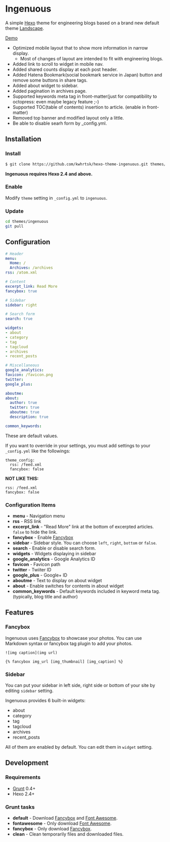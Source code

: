 # Ingenuous

A simple [Hexo](https://hexo.io/) theme for engineering blogs based on a brand new default theme [Landscape](https://github.com/hexojs/hexo-theme-landscape).

[Demo](http://blog.chopschips.net/)

* Optimized mobile layout that to show more information in narrow display.
  * Most of changes of layout are intended to fit with engineering blogs.
* Added link to scroll to widget in mobile nav.
* Added shared counts display at each post header.
* Added Hatena Bookmark(social bookmark service in Japan) button and remove some buttons in share tags.
* Added about widget to sidebar.
* Added pagination in archives page.
* Supported keywords meta tag in front-matter(just for compatibility to octopress: even maybe legacy feature ;-)
* Supported TOC(table of contents) insertion to article. (enable in front-matter)
* Removed top banner and modified layout only a little.
* Be able to disable searh form by _config.yml.

## Installation

### Install

``` bash
$ git clone https://github.com/kwhrtsk/hexo-theme-ingenuous.git themes/ingenuous
```

**Ingenuous requires Hexo 2.4 and above.**

### Enable

Modify `theme` setting in `_config.yml` to `ingenuous`.

### Update

``` bash
cd themes/ingenuous
git pull
```

## Configuration

``` yml
# Header
menu:
  Home: /
  Archives: /archives
rss: /atom.xml

# Content
excerpt_link: Read More
fancybox: true

# Sidebar
sidebar: right

# Search form
search: true

widgets:
- about
- category
- tag
- tagcloud
- archives
- recent_posts

# Miscellaneous
google_analytics:
favicon: /favicon.png
twitter:
google_plus:

aboutme:
about:
  author: true
  twitter: true
  aboutme: true
  description: true

common_keywords:
```

These are default values.

If you want to override in your settings, you must add settings to your `_config.yml` like the followings:

```
theme_config:
  rss: /feed.xml
  fancybox: false
```

**NOT LIKE THIS:**

```
rss: /feed.xml
fancybox: false
```

### Configuration Items

- **menu** - Navigation menu
- **rss** - RSS link
- **excerpt_link** - "Read More" link at the bottom of excerpted articles. `false` to hide the link.
- **fancybox** - Enable [Fancybox]
- **sidebar** - Sidebar style. You can choose `left`, `right`, `bottom` or `false`.
- **search** - Enable or disable search form.
- **widgets** - Widgets displaying in sidebar
- **google_analytics** - Google Analytics ID
- **favicon** - Favicon path
- **twitter** - Twiiter ID
- **google_plus** - Google+ ID
- **aboutme** - Text to display on about widget
- **about** - Enable switches for contents in about widget
- **common_keywords** - Default keywords included in keyword meta tag. (typically, blog title and author)

## Features

### Fancybox

Ingenuous uses [Fancybox] to showcase your photos. You can use Markdown syntax or fancybox tag plugin to add your photos.

```
![img caption](img url)

{% fancybox img_url [img_thumbnail] [img_caption] %}
```

### Sidebar

You can put your sidebar in left side, right side or bottom of your site by editing `sidebar` setting.

Ingenuous provides 6 built-in widgets:

- about
- category
- tag
- tagcloud
- archives
- recent_posts

All of them are enabled by default. You can edit them in `widget` setting.

## Development

### Requirements

- [Grunt] 0.4+
- Hexo 2.4+

### Grunt tasks

- **default** - Download [Fancybox] and [Font Awesome].
- **fontawesome** - Only download [Font Awesome].
- **fancybox** - Only download [Fancybox].
- **clean** - Clean temporarily files and downloaded files.

[Hexo]: http://zespia.tw/hexo/
[Fancybox]: http://fancyapps.com/fancybox/
[Font Awesome]: http://fontawesome.io/
[Grunt]: http://gruntjs.com/
[Landscape]: https://github.com/hexojs/hexo-theme-landscape
